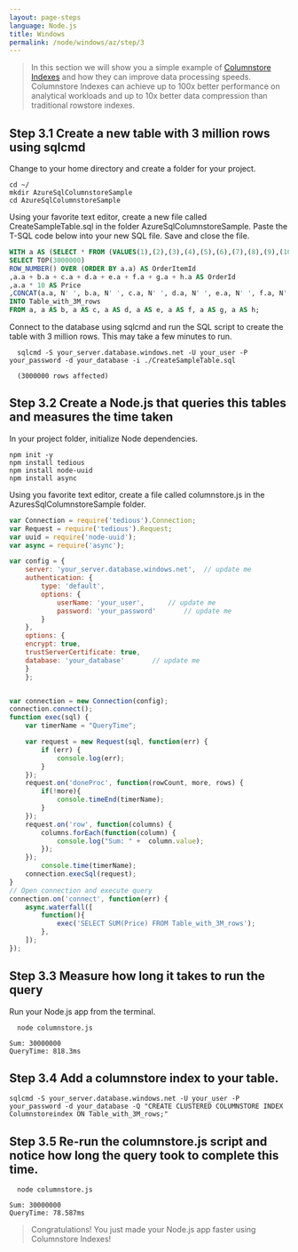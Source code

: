 ```yaml
---
layout: page-steps
language: Node.js
title: Windows
permalink: /node/windows/az/step/3
---
```


> In this section we will show you a simple example of [Columnstore Indexes](https://docs.microsoft.com/en-us/sql/relational-databases/indexes/columnstore-indexes-overview) and how they can improve data processing speeds. Columnstore Indexes can achieve up to 100x better performance on analytical workloads and up to 10x better data compression than traditional rowstore indexes.

## Step 3.1 Create a new table with 3 million rows using sqlcmd

Change to your home directory and create a folder for your project.

```terminal
cd ~/
mkdir AzureSqlColumnstoreSample
cd AzureSqlColumnstoreSample
```

Using your favorite text editor, create a new file called CreateSampleTable.sql in the folder AzureSqlColumnstoreSample. Paste the T-SQL code below into your new SQL file. Save and close the file.

```SQL
WITH a AS (SELECT * FROM (VALUES(1),(2),(3),(4),(5),(6),(7),(8),(9),(10)) AS a(a))
SELECT TOP(3000000)
ROW_NUMBER() OVER (ORDER BY a.a) AS OrderItemId 
,a.a + b.a + c.a + d.a + e.a + f.a + g.a + h.a AS OrderId
,a.a * 10 AS Price
,CONCAT(a.a, N' ', b.a, N' ', c.a, N' ', d.a, N' ', e.a, N' ', f.a, N' ', g.a, N' ', h.a) AS ProductName
INTO Table_with_3M_rows
FROM a, a AS b, a AS c, a AS d, a AS e, a AS f, a AS g, a AS h;
```

Connect to the database using sqlcmd and run the SQL script to create the table with 3 million rows. This may take a few minutes to run.

```terminal
  sqlcmd -S your_server.database.windows.net -U your_user -P your_password -d your_database -i ./CreateSampleTable.sql
```

```results
  (3000000 rows affected)
```

## Step 3.2 Create a Node.js that queries this tables and measures the time taken

In your project folder, initialize Node dependencies.

```terminal
npm init -y
npm install tedious
npm install node-uuid
npm install async
```

Using you favorite text editor, create a file called columnstore.js in the AzuresSqlColumnstoreSample folder.

```javascript
var Connection = require('tedious').Connection;
var Request = require('tedious').Request;
var uuid = require('node-uuid');
var async = require('async');

var config = {
    server: 'your_server.database.windows.net',  // update me
    authentication: {
        type: 'default',
        options: {
            userName: 'your_user', 		// update me
            password: 'your_password' 		// update me
        }
    },
    options: {
	encrypt: true, 
	trustServerCertificate: true,
	database: 'your_database'		// update me
    }
    };


var connection = new Connection(config);
connection.connect();
function exec(sql) {
    var timerName = "QueryTime";

    var request = new Request(sql, function(err) {
        if (err) {
            console.log(err);
        }
    });
    request.on('doneProc', function(rowCount, more, rows) {
        if(!more){
            console.timeEnd(timerName);
        }
    });
    request.on('row', function(columns) {
        columns.forEach(function(column) {
            console.log("Sum: " +  column.value);
        });
    });
        console.time(timerName);
    connection.execSql(request);
}
// Open connection and execute query
connection.on('connect', function(err) {
    async.waterfall([
        function(){
            exec('SELECT SUM(Price) FROM Table_with_3M_rows');
        },
    ]);
});
```

## Step 3.3 Measure how long it takes to run the query

Run your Node.js app from the terminal.

```terminal
  node columnstore.js
```

```results
Sum: 30000000
QueryTime: 818.3ms
```

## Step 3.4 Add a columnstore index to your table.

```terminal
sqlcmd -S your_server.database.windows.net -U your_user -P your_password -d your_database -Q "CREATE CLUSTERED COLUMNSTORE INDEX Columnstoreindex ON Table_with_3M_rows;"
```

## Step 3.5 Re-run the columnstore.js script and notice how long the query took to complete this time.


```terminal
  node columnstore.js
```

```results
Sum: 30000000
QueryTime: 78.587ms
```

> Congratulations! You just made your Node.js app faster using Columnstore Indexes!
